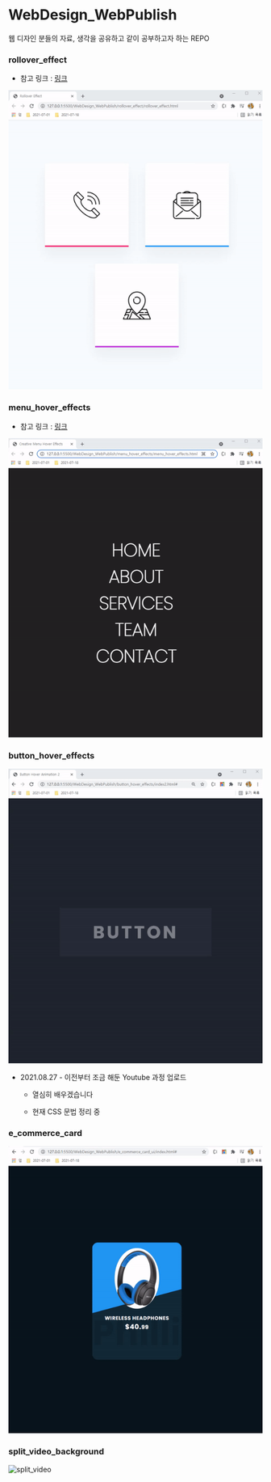 # WebDesign_WebPublish
웹 디자인 분들의 자료, 생각을 공유하고 같이 공부하고자 하는 REPO

### rollover_effect 

- 참고 링크 : [링크](https://www.youtube.com/watch?time_continue=15&v=fs-kz0aCraE&feature=emb_logo)

![rollover effect](./readme_assets/rollover_effect.gif)

### menu_hover_effects

- 참고 링크 : [링크](https://www.youtube.com/watch?v=TPh8fLeahqM)

![menu_hover_effects](./readme_assets/menu_hover_effects.gif)

### button_hover_effects 

![button_hover_effect2](./readme_assets/button_hover2.gif)

- 2021.08.27 - 이전부터 조금 해둔 Youtube 과정 업로드 

    - 열심히 배우겠습니다

    - 현재 CSS 문법 정리 중 

### e_commerce_card

![e_commerce_card](./readme_assets/e_commerce_card.gif)

### split_video_background 

![split_video](./readme_assets/split_video.gif)